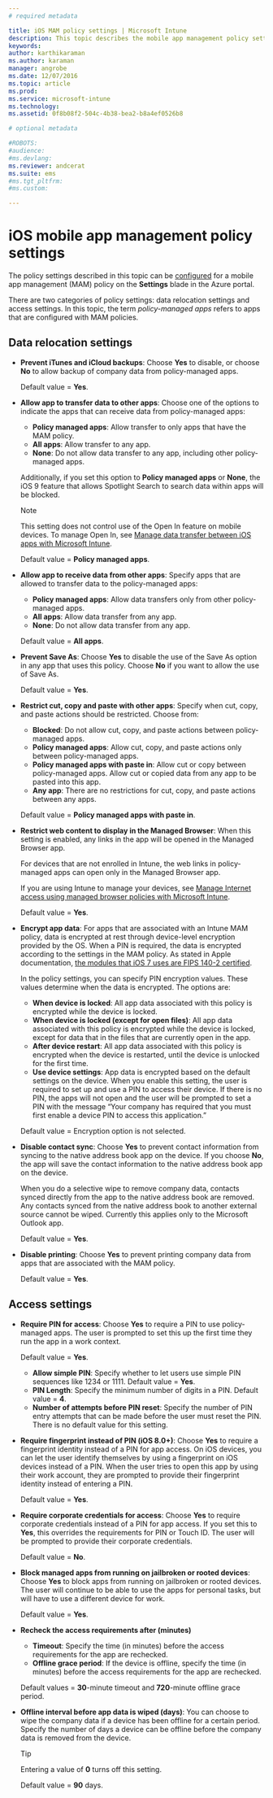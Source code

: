 ```yaml
---
# required metadata

title: iOS MAM policy settings | Microsoft Intune
description: This topic describes the mobile app management policy settings for iOS devices.
keywords:
author: karthikaraman
ms.author: karaman
manager: angrobe
ms.date: 12/07/2016
ms.topic: article
ms.prod:
ms.service: microsoft-intune
ms.technology:
ms.assetid: 0f8b08f2-504c-4b38-bea2-b8a4ef0526b8

# optional metadata

#ROBOTS:
#audience:
#ms.devlang:
ms.reviewer: andcerat
ms.suite: ems
#ms.tgt_pltfrm:
#ms.custom:

---
```


#  iOS mobile app management policy settings
The policy settings described in this topic can be [configured](create-and-deploy-mobile-app-management-policies-with-microsoft-intune.md) for a mobile app management (MAM) policy on the **Settings** blade in the Azure portal.

There are two categories of policy settings: data relocation settings and access settings. In this topic, the term *policy-managed apps* refers to apps that are configured with MAM policies.

##  Data relocation settings

- **Prevent iTunes and iCloud backups**: Choose **Yes** to disable, or choose **No** to allow backup of company data from policy-managed apps.

  Default value = **Yes**.

- **Allow app to transfer data to other apps**: Choose one of the options to indicate the apps that can receive data from policy-managed apps:
  - **Policy managed apps**: Allow transfer to only apps that have the MAM policy.
  - **All apps**: Allow transfer to any app.
  - **None**: Do not allow data transfer to any app, including other policy-managed apps.

  Additionally, if you set this option to **Policy managed apps** or **None**, the iOS 9 feature that allows Spotlight Search to search data within apps will be blocked.

  >[!NOTE]
  >This setting does not control use of the Open In feature on mobile devices. To manage Open In, see [Manage data transfer between iOS apps with Microsoft Intune](manage-data-transfer-between-ios-apps-with-microsoft-intune.md).

  Default value = **Policy managed apps**.

- **Allow app to receive data from other apps**: Specify apps that are allowed to transfer data to the policy-managed apps:
  -  **Policy managed apps**: Allow data transfers only from other policy-managed apps.
  -  **All apps**: Allow data transfer from any app.
  -  **None**: Do not allow data transfer from any app.

  Default value = **All apps**.

- **Prevent Save As**: Choose **Yes** to disable the use of the Save As option in any app that uses this policy. Choose **No** if you want to allow the use of Save As.

  Default value = **Yes**.

- **Restrict cut, copy and paste with other apps**: Specify when cut, copy, and paste actions should be restricted. Choose from:
  -   **Blocked**: Do not allow cut, copy, and paste actions between policy-managed apps.
  -   **Policy managed apps**: Allow cut, copy, and paste actions only between policy-managed apps.
  -   **Policy managed apps with paste in**: Allow cut or copy between policy-managed apps. Allow cut or copied data from any app to be pasted into this app.
  - **Any app**: There are no restrictions for cut, copy, and paste actions between any apps.

  Default value = **Policy managed apps with paste in**.

- **Restrict web content to display in the Managed Browser**: When this setting is enabled, any links in the app will be opened in the Managed Browser app.

  For devices that are not enrolled in Intune, the web links in policy-managed apps can open only in the Managed Browser app.

  If you are using Intune to manage your devices, see [Manage Internet access using managed browser policies with Microsoft Intune](manage-internet-access-using-managed-browser-policies.md).

  Default value = **Yes**.

- **Encrypt app data**: For apps that are associated with an Intune MAM policy, data is encrypted at rest through device-level encryption provided by the OS. When a PIN is required, the data is encrypted according to the settings in the MAM policy. As stated in Apple documentation, [the modules that iOS 7 uses are FIPS 140-2 certified](http://support.apple.com/en-us/HT202739).

  In the policy settings, you can specify PIN encryption values. These values determine when the data is encrypted. The options are:
  -   **When device is locked**: All app data associated with this policy is encrypted while the device is locked.
  -   **When device is locked (except for open files)**: All app data associated with this policy is encrypted while the device is locked, except for data that in the files that are currently open in the app.
  -   **After device restart**: All app data associated with this policy is encrypted when the device is restarted, until the device is unlocked for the first time.
  -   **Use device settings**: App data is encrypted based on the default settings on the device.
  When you enable this setting, the user is required to set up and use a PIN to access their device.  If there is no PIN, the apps will not open and the user will be prompted to set a PIN with the message “Your company has required that you must first enable a device PIN to access this application.”

  Default value = Encryption option is not selected.
- **Disable contact sync**: Choose **Yes** to prevent contact information from syncing to the native address book app on the device. If you choose **No**, the app will save the contact information to the native address book app on the device.

  When you do a selective wipe to remove company data, contacts synced directly from the app to the native address book are removed. Any contacts synced from the native address book to another external source cannot be wiped. Currently this applies only to the Microsoft Outlook app.

  Default value = **Yes**.

- **Disable printing**: Choose **Yes** to prevent printing company data from apps that are associated with the MAM policy.

    Default value = **Yes**.

##  Access settings

- **Require PIN for access**: Choose **Yes** to require a PIN to use policy-managed apps. The user is prompted to set this up the first time they run the app in a work context.

  Default value = **Yes**.
    -  **Allow simple PIN**: Specify whether to let users use simple PIN sequences like 1234 or 1111. Default value = **Yes**.
    - **PIN Length**: Specify the minimum number of digits in a PIN. Default value = **4**.
    - **Number of attempts before PIN reset**: Specify the number of PIN entry attempts that can be made before the user must reset the PIN. There is no default value for this setting.

- **Require fingerprint instead of PIN (iOS 8.0+)**: Choose **Yes** to require a fingerprint identity instead of a PIN for app access.
On iOS devices, you can let the user identify themselves by using a fingerprint on iOS devices instead of a PIN. When the user tries to open this app by using their work account, they are prompted to provide their fingerprint identity instead of entering a PIN.

  Default value = **Yes**.
- **Require corporate credentials for access**: Choose **Yes** to require corporate credentials instead of a PIN for app access. If you set this to **Yes**, this overrides the requirements for PIN or Touch ID. The user will be prompted to provide their corporate credentials.

  Default value = **No**.
- **Block managed apps from running on jailbroken or rooted devices**: Choose **Yes** to block apps from running on jailbroken or rooted devices. The user will continue to be able to use the apps for personal tasks, but will have to use a different device for work.

  Default value = **Yes**.
- **Recheck the access requirements after (minutes)**
  -   **Timeout**: Specify the time (in minutes) before the access requirements for the app are rechecked.
  -   **Offline grace period**: If the device is offline, specify the time (in minutes) before the access requirements for the app are rechecked.

  Default values = **30**-minute timeout and **720**-minute offline grace period.
- **Offline interval before app data is wiped (days)**: You can choose to wipe the company data if a device has been offline for a certain period. Specify the number of days a device can be offline before the company data is removed from the device.

  >[!TIP]
  >Entering a value of **0** turns off this setting.

  Default value = **90** days.
